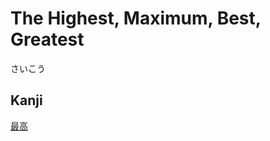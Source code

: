 # The Highest, Maximum, Best, Greatest
さいこう
## Kanji
 [最](../Kanji/kanji-dict/最.md)[高](../Kanji/kanji-dict/高.md)